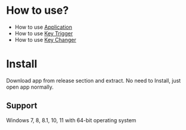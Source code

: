 # How to use?

- How to use [Application](docs/KeyToKey.md)
- How to use [Key Trigger](docs/KeyTrigger.md)
- How to use [Key Changer](docs/KeyChanger.md)

# Install

Download app from release section and extract. No need to Install, just open app normally.

## Support
Windows 7, 8, 8.1, 10, 11 with 64-bit operating system
